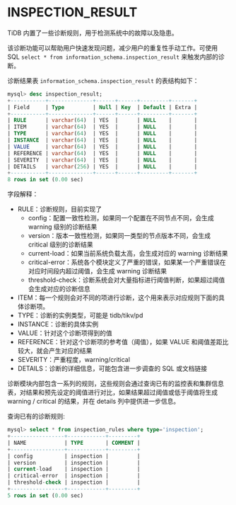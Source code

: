 # INSPECTION_RESULT

TiDB 内置了一些诊断规则，用于检测系统中的故障以及隐患。

该诊断功能可以帮助用户快速发现问题，减少用户的重复性手动工作。可使用 SQL `select * from information_schema.inspection_result` 来触发内部的诊断。

诊断结果表 `information_schema.inspection_result` 的表结构如下：

```sql
mysql> desc inspection_result;
+-----------+--------------+------+------+---------+-------+
| Field     | Type         | Null | Key  | Default | Extra |
+-----------+--------------+------+------+---------+-------+
| RULE      | varchar(64)  | YES  |      | NULL    |       |
| ITEM      | varchar(64)  | YES  |      | NULL    |       |
| TYPE      | varchar(64)  | YES  |      | NULL    |       |
| INSTANCE  | varchar(64)  | YES  |      | NULL    |       |
| VALUE     | varchar(64)  | YES  |      | NULL    |       |
| REFERENCE | varchar(64)  | YES  |      | NULL    |       |
| SEVERITY  | varchar(64)  | YES  |      | NULL    |       |
| DETAILS   | varchar(256) | YES  |      | NULL    |       |
+-----------+--------------+------+------+---------+-------+
8 rows in set (0.00 sec)
```

字段解释：

* RULE：诊断规则，目前实现了
    * config：配置一致性检测，如果同一个配置在不同节点不同，会生成 warning 级别的诊断结果
    * version：版本一致性检测，如果同一类型的节点版本不同，会生成 critical 级别的诊断结果
    * current-load：如果当前系统负载太高，会生成对应的 warning 诊断结果
    * critical-error：系统各个模块定义了严重的错误，如果某一个严重错误在对应时间段内超过阈值，会生成 warning 诊断结果
    * threshold-check：诊断系统会对大量指标进行阈值判断，如果超过阈值会生成对应的诊断信息
* ITEM：每一个规则会对不同的项进行诊断，这个用来表示对应规则下面的具体诊断项。
* TYPE：诊断的实例类型，可能是 tidb/tikv/pd
* INSTANCE：诊断的具体实例
* VALUE：针对这个诊断项得到的值
* REFERENCE：针对这个诊断项的参考值（阈值），如果 VALUE 和阈值差距比较大，就会产生对应的结果
* SEVERITY：严重程度，warning/critical
* DETAILS：诊断的详细信息，可能包含进一步调查的 SQL 或文档链接

诊断模块内部包含一系列的规则，这些规则会通过查询已有的监控表和集群信息表，对结果和预先设定的阈值进行对比，如果结果超过阈值或低于阈值将生成 warning / critical 的结果，并在 details 列中提供进一步信息。

查询已有的诊断规则:

```sql
mysql> select * from inspection_rules where type='inspection';
+-----------------+------------+---------+
| NAME            | TYPE       | COMMENT |
+-----------------+------------+---------+
| config          | inspection |         |
| version         | inspection |         |
| current-load    | inspection |         |
| critical-error  | inspection |         |
| threshold-check | inspection |         |
+-----------------+------------+---------+
5 rows in set (0.00 sec)
```